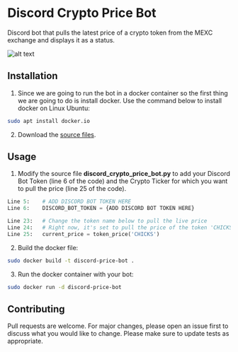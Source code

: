 # Discord Crypto Price Bot

Discord bot that pulls the latest price of a crypto token from the MEXC exchange and displays it as a status.

![alt text](https://github.com/vmpyre/crypto-price-bot/blob/main/bot_status.PNG)
## Installation

1. Since we are going to run the bot in a docker container so the first thing we are going to do is install docker.
Use the command below to install docker on Linux Ubuntu:

```bash
sudo apt install docker.io
```
2. Download the [source files](https://github.com/vmpyre/crypto-price-bot.git).


## Usage

1. Modify the source file **discord_crypto_price_bot.py** to add your Discord Bot Token (line 6 of the code) and the Crypto Ticker for which you want to pull the price (line 25 of the code).

```python
Line 5:    # ADD DISCORD BOT TOKEN HERE
Line 6:    DISCORD_BOT_TOKEN = {ADD DISCORD BOT TOKEN HERE}
```
```python
Line 23:   # Change the token name below to pull the live price
Line 24:   # Right now, it's set to pull the price of the token 'CHICKS'
Line 25:   current_price = token_price('CHICKS')
```

2. Build the docker file:
```bash
sudo docker build -t discord-price-bot .
```

3. Run the docker container with your bot:
```bash
sudo docker run -d discord-price-bot
```


## Contributing
Pull requests are welcome. For major changes, please open an issue first to discuss what you would like to change. Please make sure to update tests as appropriate.

